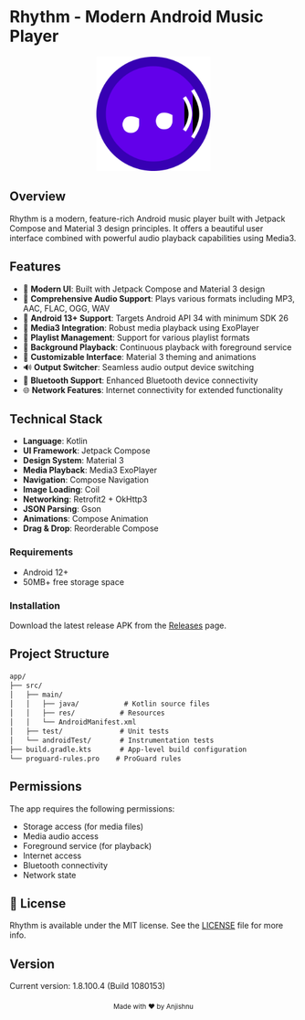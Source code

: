 # Rhythm - Modern Android Music Player

<div align="center">
  <img src="app/rhythm_logo.png" alt="Rhythm Logo" width="200"/>
</div>

## Overview

Rhythm is a modern, feature-rich Android music player built with Jetpack Compose and Material 3 design principles. It offers a beautiful user interface combined with powerful audio playback capabilities using Media3.

## Features

- 🎨 **Modern UI**: Built with Jetpack Compose and Material 3 design
- 🎵 **Comprehensive Audio Support**: Plays various formats including MP3, AAC, FLAC, OGG, WAV
- 📱 **Android 13+ Support**: Targets Android API 34 with minimum SDK 26
- 🎯 **Media3 Integration**: Robust media playback using ExoPlayer
- 📂 **Playlist Management**: Support for various playlist formats
- 🔄 **Background Playback**: Continuous playback with foreground service
- 🎨 **Customizable Interface**: Material 3 theming and animations
- 🔊 **Output Switcher**: Seamless audio output device switching
- 📱 **Bluetooth Support**: Enhanced Bluetooth device connectivity
- 🌐 **Network Features**: Internet connectivity for extended functionality

## Technical Stack

- **Language**: Kotlin
- **UI Framework**: Jetpack Compose
- **Design System**: Material 3
- **Media Playback**: Media3 ExoPlayer
- **Navigation**: Compose Navigation
- **Image Loading**: Coil
- **Networking**: Retrofit2 + OkHttp3
- **JSON Parsing**: Gson
- **Animations**: Compose Animation
- **Drag & Drop**: Reorderable Compose

### Requirements
- Android 12+
- 50MB+ free storage space

### Installation
Download the latest release APK from the [Releases](https://github.com/cromaguy/Rhythm/releases) page.

## Project Structure

```
app/
├── src/
│   ├── main/
│   │   ├── java/           # Kotlin source files
│   │   ├── res/           # Resources
│   │   └── AndroidManifest.xml
│   ├── test/              # Unit tests
│   └── androidTest/       # Instrumentation tests
├── build.gradle.kts       # App-level build configuration
└── proguard-rules.pro    # ProGuard rules
```

## Permissions

The app requires the following permissions:
- Storage access (for media files)
- Media audio access
- Foreground service (for playback)
- Internet access
- Bluetooth connectivity
- Network state


## 📄 License

Rhythm is available under the MIT license. See the [LICENSE](LICENSE) file for more info.


## Version

Current version: 1.8.100.4 (Build 1080153)

<div align="center">
  <sub>Made with ❤️ by Anjishnu</sub>
</div>
